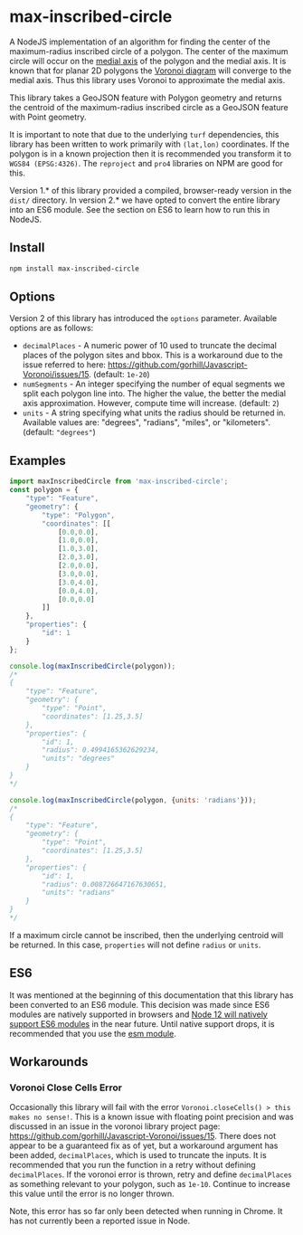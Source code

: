 # max-inscribed-circle
A NodeJS implementation of an algorithm for finding the center of the maximum-radius inscribed circle of a polygon. The
center of the maximum circle will occur on the [medial axis](https://en.wikipedia.org/wiki/Medial_axis) of the polygon
and the medial axis. It is known that for planar 2D polygons the
[Voronoi diagram](https://en.wikipedia.org/wiki/Voronoi_diagram) will converge to the medial axis. Thus this library
uses Voronoi to approximate the medial axis.
   
This library takes a GeoJSON feature with Polygon geometry and returns the centroid of the maximum-radius inscribed
circle as a GeoJSON feature with Point geometry.

It is important to note that due to the underlying `turf` dependencies, this library has been written to work primarily
with `(lat,lon)` coordinates. If the polygon is in a known projection then it is recommended you transform it to
`WGS84 (EPSG:4326)`. The `reproject` and `pro4` libraries on NPM are good for this.

Version 1.* of this library provided a compiled, browser-ready version in the `dist/` directory. In version 2.* we
have opted to convert the entire library into an ES6 module. See the section on ES6 to learn how to run this in
NodeJS.

## Install

```bash
npm install max-inscribed-circle
```

## Options

Version 2 of this library has introduced the `options` parameter. Available options are as follows:

* `decimalPlaces` - A numeric power of 10 used to truncate the decimal places of the polygon sites and bbox. This is a
                    workaround due to the issue referred to here:
                    https://github.com/gorhill/Javascript-Voronoi/issues/15. (default: `1e-20`)
* `numSegments` - An integer specifying the number of equal segments we split each polygon line into. The higher the
                  value, the better the medial axis approximation. However, compute time will increase. (default: `2`)
* `units` - A string specifying what units the radius should be returned in. Available values are: "degrees", "radians",
            "miles", or "kilometers". (default: `"degrees"`)

## Examples

```javascript
import maxInscribedCircle from 'max-inscribed-circle';
const polygon = {
    "type": "Feature",
    "geometry": {
        "type": "Polygon",
        "coordinates": [[
            [0.0,0.0],
            [1.0,0.0],
            [1.0,3.0],
            [2.0,3.0],
            [2.0,0.0],
            [3.0,0.0],
            [3.0,4.0],
            [0.0,4.0],
            [0.0,0.0]
        ]]
    },
    "properties": {
        "id": 1
    }
};

console.log(maxInscribedCircle(polygon));
/*
{
    "type": "Feature",
    "geometry": {
        "type": "Point",
        "coordinates": [1.25,3.5]
    },
    "properties": {
        "id": 1,
        "radius": 0.4994165362629234,
        "units": "degrees"
    }
}
*/

console.log(maxInscribedCircle(polygon, {units: 'radians'}));
/*
{
    "type": "Feature",
    "geometry": {
        "type": "Point",
        "coordinates": [1.25,3.5]
    },
    "properties": {
        "id": 1,
        "radius": 0.008726647167630651,
        "units": "radians"
    }
}
*/
```

If a maximum circle cannot be inscribed, then the underlying centroid will be returned. In this case, `properties` will
not define `radius` or `units`.

## ES6

It was mentioned at the beginning of this documentation that this library has been converted to an ES6 module. This
decision was made since ES6 modules are natively supported in browsers and
[Node 12 will natively support ES6 modules](https://medium.com/@nodejs/announcing-a-new-experimental-modules-1be8d2d6c2ff)
in the near future. Until native support drops, it is recommended that you use the
[esm module](https://www.npmjs.com/package/esm).

## Workarounds

### Voronoi Close Cells Error

Occasionally this library will fail with the error `Voronoi.closeCells() > this makes no sense!`. This is a known issue
with floating point precision and was discussed in an issue in the voronoi library project page:
https://github.com/gorhill/Javascript-Voronoi/issues/15. There does not appear to be a guaranteed fix as of yet, but a
workaround argument has been added, `decimalPlaces`, which is used to truncate the inputs. It is recommended that you
run the function in a retry without defining `decimalPlaces`. If the voronoi error is thrown, retry and define
`decimalPlaces` as something relevant to your polygon, such as `1e-10`. Continue to increase this value until the error
is no longer thrown.
  
Note, this error has so far only been detected when running in Chrome. It has not currently been a reported issue in
Node.

